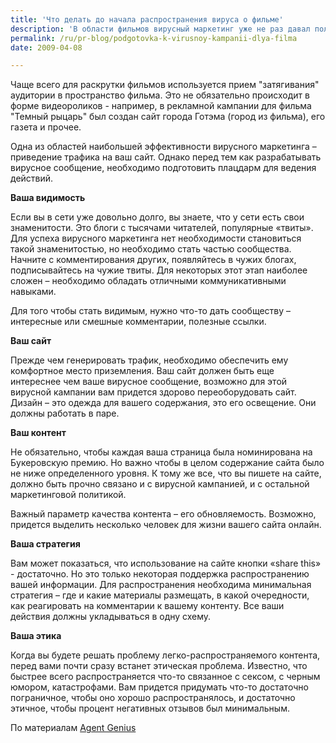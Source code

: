 ```yaml
---
title: 'Что делать до начала распространения вируса о фильме'
description: 'В области фильмов вирусный маркетинг уже не раз давал положительные результаты. Например, для фильма "Монстро" был снят трейлер, в котором некоторые моменты фильма были поданы как новостной репортаж. Другой пример - вирусная кампания для фильма "Особо опасен", с погромом в офисе, который устраивает нервный клерк. Одна из первых ласточек вирусного маркетинга фильмов на российском рынке - рэп-ролик для фильма "Форсаж-4", смело использующий обсценную лексику.'
permalink: /ru/pr-blog/podgotovka-k-virusnoy-kampanii-dlya-filma
date: 2009-04-08

---
```


Чаще всего для раскрутки фильмов используется прием "затягивания" аудитории в пространство фильма. Это не обязательно происходит в форме видеороликов - например, в рекламной кампании для фильма "Темный рыцарь" был создан сайт города Готэма (город из фильма), его газета и прочее.

Одна из областей наибольшей эффективности вирусного маркетинга – приведение трафика на ваш сайт. Однако перед тем как разрабатывать вирусное сообщение, необходимо подготовить плацдарм для ведения действий.

<strong>Ваша видимость</strong>

Если вы в сети уже довольно долго, вы знаете, что у сети есть свои знаменитости. Это блоги с тысячами читателей, популярные «твиты». Для успеха вирусного маркетинга нет необходимости становиться  такой знаменитостью, но необходимо стать частью сообщества. Начните с комментирования других, появляйтесь в чужих блогах, подписывайтесь на чужие твиты.  Для некоторых этот этап наиболее сложен – необходимо обладать отличными коммуникативными навыками.

Для того чтобы стать видимым, нужно что-то дать сообществу – интересные или смешные комментарии, полезные ссылки.

<strong>Ваш сайт</strong>

Прежде чем генерировать трафик, необходимо обеспечить ему комфортное место приземления. Ваш сайт должен быть еще интереснее чем ваше вирусное сообщение,  возможно для этой вирусной кампании вам придется здорово переоборудовать сайт. Дизайн – это одежда для вашего содержания, это его освещение. Они должны работать в паре.

<strong>Ваш контент</strong>

Не обязательно, чтобы каждая ваша страница была номинирована на Букеровскую премию. Но важно чтобы в целом содержание сайта было не ниже определенного уровня. К тому же все, что вы пишете на сайте, должно быть прочно связано и с вирусной кампанией, и с остальной маркетинговой политикой.

Важный параметр качества контента – его обновляемость. Возможно, придется выделить несколько человек для жизни вашего сайта онлайн.

<strong>Ваша стратегия</strong>

Вам может показаться, что использование на сайте кнопки «share this» - достаточно. Но это только некоторая поддержка распространению вашей информации. Для распространения необходима минимальная стратегия – где и какие материалы размещать, в какой очередности, как реагировать на комментарии к вашему контенту. Все ваши действия должны укладываться в одну схему.

<strong>Ваша этика</strong>

Когда вы будете решать проблему легко-распространяемого контента, перед вами почти сразу встанет этическая проблема. Известно, что быстрее всего распространяется что-то связанное с сексом, с черным юмором, катастрофами. Вам придется придумать что-то достаточно пограничное, чтобы оно хорошо распространялось, и достаточно этичное, чтобы процент негативных отзывов был минимальным.

По материалам <a href="http://agentgenius.com/?p=11499">Agent Genius </a>

